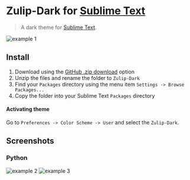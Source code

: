 # Zulip-Dark for [Sublime Text](http://sublimetext.com)

> A dark theme for [Sublime Text](http://sublimetext.com).

![example 1](https://github.com/jack4818/zulip-dark-sublime/blob/4d07660f83dce08e67bd9e6589093d5b97f6dbfc/images/1.png)

## Install

1.  Download using the [GitHub .zip download](https://github.com/jack4818/zulip-dark-sublime/blob/2a1489b1f3640d1e1b9c992c1d8b8048396bae55/Zulip-Dark.zip) option
2.  Unzip the files and rename the folder to `Zulip-Dark`
3.  Find your `Packages` directory using the menu item `Settings -> Browse Packages...`
4.  Copy the folder into your Sublime Text `Packages` directory

#### Activating theme

Go to `Preferences -> Color Scheme -> User` and select the `Zulip-Dark`.

## Screenshots

### Python

![example 2](https://github.com/jack4818/zulip-dark-sublime/blob/4d07660f83dce08e67bd9e6589093d5b97f6dbfc/images/2.png)
![example 3](https://github.com/jack4818/zulip-dark-sublime/blob/4d07660f83dce08e67bd9e6589093d5b97f6dbfc/images/3.png)
